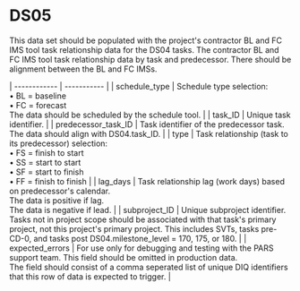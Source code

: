 # DS05
This data set should be populated with the project's contractor BL and FC IMS tool task relationship data for the DS04 tasks. The contractor BL and FC IMS tool task relationship data by task and predecessor. There should be alignment between the BL and FC IMSs.

| ------------ | ----------- |
| schedule_type | Schedule type selection:<br/> • BL = baseline<br/> • FC = forecast<br/> The data should be scheduled by the schedule tool. |
| task_ID | Unique task identifier. |
| predecessor_task_ID | Task identifier of the predecessor task.<br/>The data should align with DS04.task_ID. |
| type | Task relationship (task to its predecessor) selection:<br/> • FS = finish to start <br/> • SS = start to start <br/> • SF = start to finish <br/> • FF = finish to finish |
| lag_days | Task relationship lag (work days) based on predecessor's calendar.<br/> The data is positive if lag.<br/> The data is negative if lead. |
| subproject_ID | Unique subproject identifier.<br/>Tasks not in project scope should be associated with that task's primary project, not this project's primary project. This includes SVTs, tasks pre-CD-0, and tasks post DS04.milestone_level = 170, 175, or 180. |
| expected_errors | For use only for debugging and testing with the PARS support team. This field should be omitted in production data.<br/> The field should consist of a comma seperated list of unique DIQ identifiers that this row of data is expected to trigger. |
